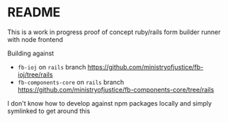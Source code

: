 # README

This is a work in progress proof of concept ruby/rails form builder runner with node frontend

Building against

- `fb-ioj` on `rails` branch https://github.com/ministryofjustice/fb-ioj/tree/rails
- `fb-components-core` on `rails` branch https://github.com/ministryofjustice/fb-components-core/tree/rails

I don't know how to develop against npm packages locally and simply symlinked to get around this
